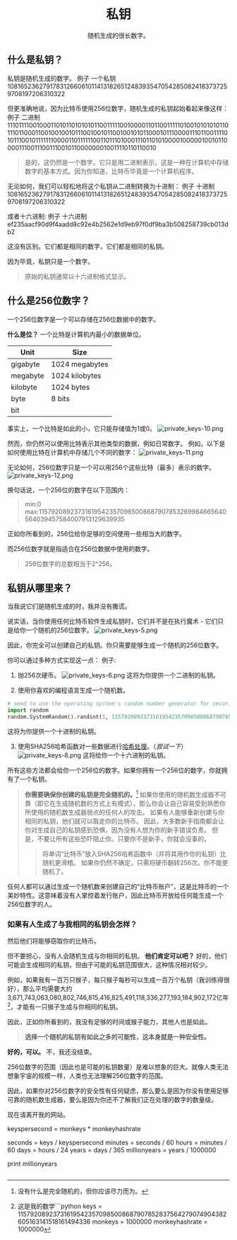 # <center>私钥</center>
<center>随机生成的很长数字。</center>

## 什么是私钥？
私钥是随机生成的数字。
例子
一个私钥
108165236279178312660610114131826512483935470542850824183737259708197206310322

但更准确地说，因为比特币使用256位数字，随机生成的私钥起始看起来像这样：
例子
二进制
1110111100100011010110101010110011111001000011011001111101001010101011011101100011001001001011100100101100100101011000101110000111011001111010111001011111110000110111111001101110100011101101010000100000100101100001110011100111001011000000010011110110110010

>是的，这仍然是一个数字。它只是用二进制表示，这是一种在计算机中存储数字的基本方式。因为你知道，比特币毕竟是一个计算机程序。

无论如何，我们可以轻松地将这个私钥从二进制转换为十进制：
例子
十进制
108165236279178312660610114131826512483935470542850824183737259708197206310322

或者十六进制:
例子
十六进制
ef235aacf90d9f4aadd8c92e4b2562e1d9eb97f0df9ba3b508258739cb013db2

这没有区别。它们都是相同的数字，它们都是相同的私钥。

因为毕竟，私钥只是一个数字。

>原始的私钥通常以十六进制格式显示。

## 什么是256位数字？
一个256位数字是一个可以存储在256位数据中的数字。

**什么是位？**
一个比特是计算机内最小的数据单位。

|Unit|Size|
|---|---|
|gigabyte|1024 megabytes|
|megabyte|1024 kilobytes|
|kilobyte|1024 bytes|
|byte|8 bits|
|bit||

事实上，一个比特是如此的小，它只能存储值为1或0。
![private_keys-10.png](img/private_keys-10%20(1).png)

然而，你仍然可以使用比特表示其他类型的数据，例如日常数字。
例如，以下是如何使用比特在计算机中存储几个不同的数字：
![private_keys-11.png](img/private_keys-11.png)

无论如何，256位数字只是一个可以用256个这些比特（最多）表示的数字。
![private_keys-12.png](img/private_keys-12%20(1).png)

换句话说，一个256位的数字在以下范围内：

>min:0
max:115792089237316195423570985008687907853269984665640564039457584007913129639935

正如你所看到的，256位给你足够的空间使用一些相当大的数字。

而256位数字就是指适合在256位数据中使用的数字。

>256位数字的总数相当于2^256。

## 私钥从哪里来？

当我说它们是随机生成的时，我并没有撒谎。

说实话，当你使用任何比特币软件生成私钥时，它们并不是在执行魔术 - 它们只是给你一个随机的256位数字。
![private_keys-5.png](img/private_keys-5.png)

因此，你完全可以创建自己的私钥。你只需要能够生成一个随机的256位数字。

你可以通过多种方式实现这一点：
例子:
1. 抛256次硬币。
![private_keys-6.png](img/private_keys-6%20(1).png)
这将为你提供一个二进制的私钥。

2. 使用你喜欢的编程语言生成一个随机数。
```python
# need to use the operating system's random number generator for security
import random
random.SystemRandom().randint(1, 115792089237316195423570985008687907852837564279074904382605163141518161494336)
```
这将为你提供一个十进制的私钥。

3. 使用SHA256哈希函数对一些数据进行[哈希处理](../../../../Technical/Other/Hash%20Function/Hash%20Function.md)。（*尝试一下*）
![private_keys-8.png](img/private_keys-8%20(1).png)
这将给你一个十六进制的私钥。

所有这些方法都会给你一个256位的数字。如果你拥有一个256位的数字，你就拥有了一个私钥。

>**你需要确保你创建的私钥是完全随机的。**[^1]
如果你使用的随机数生成器不可靠（即它在生成随机数的方式上有模式），那么你会让自己容易受到熟悉你所使用的随机数生成器弱点的任何人的攻击。
如果有人能够重新创建与你相同的私钥，他们就可以取走你的比特币。
因此，大多数新手指南都会让你对生成自己的私钥感到恐惧，因为没有人想为你的新手错误负责。
但是，不要让所有这些恐吓阻止你。只要你不是新手，你就会没事的。
>>将单词“比特币”放入SHA256哈希函数中（并将其用作你的私钥）比随机更滑稽。
>>如果你仍然不确定，只需将硬币翻转256次。你不能更随机了。

任何人都可以通过生成一个随机数来创建自己的“比特币账户”，这是比特币的一个美妙特性。这意味着没有人掌控着发行账户，因此比特币开放给任何能生成一个256位数字的人。

### 如果有人生成了与我相同的私钥会怎样？
然后他们将能够窃取你的比特币。

但不要担心，没有人会随机生成与你相同的私钥。
**他们肯定可以吧？**
好的，他们可能会生成相同的私钥，但由于可能的私钥范围很大，这种情况相对较少。

例如，如果我有一百万只猴子，每只猴子每秒可以生成一百万个私钥（我训练得很好），那么平均需要大约3,671,743,063,080,802,746,815,416,825,491,118,336,277,193,184,902,172亿年[^2]，才能有一只猴子生成与你相同的私钥。

因此，正如你所看到的，我没有足够的时间或猴子能力，其他人也是如此。
>**选择一个随机的私钥有如此之多的可能性，这本身就是一种安全性。**

**好的，可以。**
不，我还没结束。

256位数字的范围（因此也是可能的私钥数量）是难以想象的巨大。就像人类无法想象宇宙的规模一样，人类也无法理解256位数字的范围。

因此，如果你对256位数字的安全性有任何疑虑，那么要么是因为你没有使用足够可靠的随机数生成器，要么是因为你还不了解我们正在处理的数字的数量级。

现在请离开我的网站。

[^1]:没有什么是完全随机的，但你应该尽力而为。
[^2]:这是我的数学```python
keys = 115792089237316195423570985008687907852837564279074904382605163141518161494336
monkeys = 1000000
monkeyhashrate = 1000000

keyspersecond = monkeys * monkeyhashrate

seconds = keys / keyspersecond
minutes = seconds / 60
hours = minutes / 60
days = hours / 24
years = days / 365
millionyears = years / 1000000

print millionyears
```